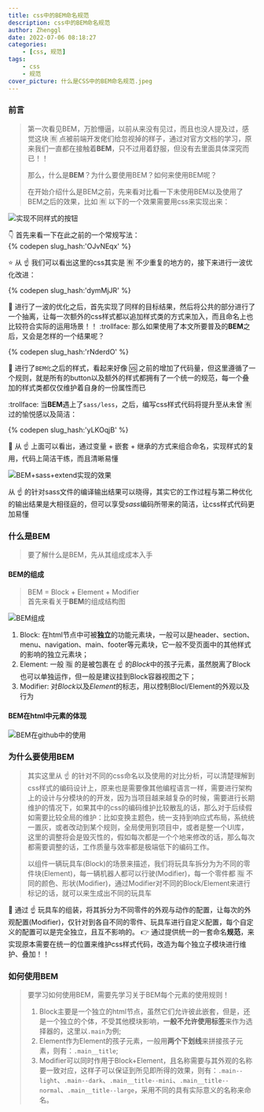 ```yaml
---
title: css中的BEM命名规范
description: css中的BEM命名规范
author: Zhenggl
date: 2022-07-06 08:18:27
categories:
    - [css, 规范]
tags:
    - css
    - 规范
cover_picture: 什么是CSS中的BEM命名规范.jpeg
---
```


### 前言
> 第一次看见BEM，万脸懵逼，以前从来没有见过，而且也没人提及过，感觉这块 :u6709:
> 点被前端开发佬们给忽视掉的样子，通过对官方文档的学习，原来我们一直都在接触着**BEM**，只不过用着舒服，但没有去里面具体深究而已！！
>
> 那么，什么是**BEM**？为什么要使用BEM？如何来使用BEM呢？
>
> 在开始介绍什么是BEM之前，先来看对比看一下未使用BEM以及使用了BEM之后的效果，比如
> :u6709: 以下的一个效果需要用css来实现出来：

![实现不同样式的按钮](实现不同样式的按钮.png)

:point_down: 首先来看一下在此之前的一个常规写法：  
{% codepen slug_hash:'OJvNEqx' %}

:star: 从 :point_up: 我们可以看出这里的css其实是 :u6709:
不少重复的地方的，接下来进行一波优化改进：

{% codepen slug_hash:'dymMjJR' %}

:star2:
进行了一波的优化之后，首先实现了同样的目标结果，然后将公共的部分进行了一个抽离，让每一次额外的css样式都以追加样式类的方式来加入，而且命名上也比较符合实际的运用场景！！
:trollface: 那么如果使用了本文所要普及的**BEM**之后，又会是怎样的一个结果呢？

{% codepen slug_hash:'rNderdO' %}

:stars: 进行了`BEM化`之后的样式，看起来好像 :vs:
之前的增加了代码量，但这里遵循了一个规则，就是所有的button以及额外的样式都拥有了一个统一的规范，每一个叠加的样式类都仅仅维护着自身的一份属性而已

:trollface: 当**BEM**遇上了`sass/less`，之后，编写css样式代码将提升至从未曾
:u6709: 过的愉悦感以及简洁：

{% codepen slug_hash:'yLKOqjB' %}

:stars: 从 :point_up: 上面可以看出，通过变量 + 嵌套 +
继承的方式来组合命名，实现样式的复用，代码上简洁干练，而且清晰易懂

![BEM+sass+extend实现的效果](BEM+sass+extend实现的效果.png)

从 :point_up:
的针对sass文件的编译输出结果可以晓得，其实它的工作过程与第二种优化的输出结果是大相径庭的，但可以享受*sass*编码所带来的简洁，让css样式代码更加易懂

### 什么是BEM
> 要了解什么是BEM，先从其组成成本入手

#### BEM的组成
> BEM = Block + Element + Modifier  
> 首先来看关于**BEM**的组成结构图

![BEM组成](BEM组成.png)

1. Block:
   在html节点中可被**独立**的功能元素块，一般可以是header、section、menu、navigation、main、footer等元素块，它一般不受页面中的其他样式的影响的独立元素块；
2. Element: 一般 :u6307: 的是被包裹在 :point_up:
   的*Block*中的孩子元素，虽然脱离了Block也可以单独运作，但一般是建议挂到Block容器视图之下；
3. Modifier:
   对*Block*以及*Element*的标志，用以控制Blocl/Element的外观以及行为

#### BEM在html中元素的体现
![BEM在github中的使用](BEM在github中的使用.png)

### 为什么要使用BEM
> 其实这里从 :point_up:
> 的针对不同的css命名以及使用的对比分析，可以清楚理解到css样式的编码设计上，原来也是需要像其他编程语言一样，需要进行架构上的设计与分模块的的开发，因为当项目越来越复杂的时候，需要进行长期
> 维护的情况下，如果其中的css的编码维护比较散乱的话，那么对于后续假如需要比较全局的维护：比如变换主题色，统一支持到响应式布局，系统统一置灰，或者改动到某个规则，全局使用到项目中，或者是整一个UI库，
> 这里的调整将会是毁灭性的，假如每次都是一个个地来修改的话，那么每次都需要调整的话，工作质量与效率都是极端低下的编码工作。
>
> 以组件一辆玩具车(Block)的场景来描述，我们将玩具车拆分为为不同的零件块(Element)，每一辆机器人都可以行驶(Modifier)，每一个零件都
> :u6307:
> 不同的颜色、形状(Modifier)，通过Modifier对不同的Block/Element来进行标记的话，就可以来生成出不同的玩具车

:star2: 通过 :point_up:
玩具车的组装，将其拆分为不同零件的外观与动作的配置，让每次的外观配置(Modifier)，仅针对到各自不同的零件、玩具车进行自定义配置，每个自定义的配置可以是完全独立，且互不影响的。
:point_right:
通过提供统一的一套命名**规范**，来实现原本需要在统一的位置来维护css样式代码，改造为每个独立子模块进行维护、叠加！！

### 如何使用BEM
> 要学习如何使用BEM，需要先学习关于BEM每个元素的使用规则！
> 1. Block主要是一个独立的html节点，虽然它们允许彼此嵌套，但是，还是一个独立的个体，不受其他模块影响，**一般不允许使用标签**来作为选择器的，这里以`.main`为例;
> 2. Element作为Element的孩子元素，一般用**两个下划线**来拼接孩子元素，则有：`.main__title`;
> 3. Modifier可以同时作用于Block+Element，且名称需要与其外观的名称要一致对应，这样子可以保证到所见即所得的效果，则有：`.main--light`、`.main--dark`、`.main__title--mini`、`.main__title--normal`、`.main__title--large`，采用不同的具有实际意义的名称来命名。

